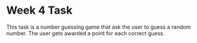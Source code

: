 # Week 4 Task

This task is a number guessing game  that ask the user to guess a random number. The user gets awarded a point for each correct guess.